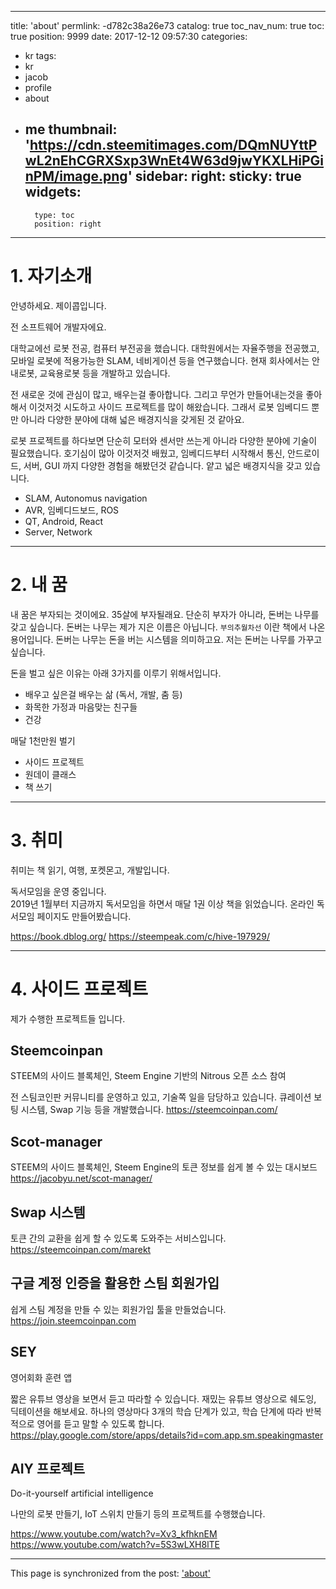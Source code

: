 
---
title: 'about'
permlink: -d782c38a26e73
catalog: true
toc_nav_num: true
toc: true
position: 9999
date: 2017-12-12 09:57:30
categories:
- kr
tags:
- kr
- jacob
- profile
- about
- me
thumbnail: 'https://cdn.steemitimages.com/DQmNUYttPwL2nEhCGRXSxp3WnEt4W63d9jwYKXLHiPGinPM/image.png'
sidebar:
    right:
        sticky: true
widgets:
    -
        type: toc
        position: right
---


# 1. 자기소개

안녕하세요. 제이콥입니다.

전 소프트웨어 개발자에요.

대학교에선 로봇 전공, 컴퓨터 부전공을 했습니다. 대학원에서는 자율주행을 전공했고, 모바일 로봇에 적용가능한 SLAM, 네비게이션 등을 연구했습니다. 현재 회사에서는 안내로봇, 교육용로봇 등을 개발하고 있습니다.

전 새로운 것에 관심이 많고, 배우는걸 좋아합니다. 그리고 무언가 만들어내는것을 좋아해서 이것저것 시도하고 사이드 프로젝트를 많이 해왔습니다. 그래서 로봇 임베디드 뿐만 아니라 다양한 분야에 대해 넓은 배경지식을 갖게된 것 같아요.

로봇 프로젝트를 하다보면 단순히 모터와 센서만 쓰는게 아니라 다양한 분야에 기술이 필요했습니다. 호기심이 많아 이것저것 배웠고,  임베디드부터 시작해서 통신, 안드로이드, 서버, GUI 까지 다양한 경험을 해봤던것 같습니다. 얕고 넓은 배경지식을 갖고 있습니다.

* SLAM, Autonomus navigation
* AVR, 임베디드보드, ROS
* QT, Android, React
* Server, Network


---

# 2. 내 꿈

내 꿈은 부자되는 것이에요. 35살에 부자될래요.
단순히 부자가 아니라, 돈버는 나무를 갖고 싶습니다.
돈버는 나무는 제가 지은 이름은 아닙니다.
 `부의추월차선` 이란 책에서 나온 용어입니다. 
돈버는 나무는 돈을 버는 시스템을 의미하고요.
저는 돈버는 나무를 가꾸고 싶습니다.

돈을 벌고 싶은 이유는 아래 3가지를 이루기 위해서입니다.
* 배우고 싶은걸 배우는 삶 (독서, 개발, 춤 등)
* 화목한 가정과 마음맞는 친구들
* 건강




매달 1천만원 벌기

* 사이드 프로젝트
* 원데이 클래스
* 책 쓰기

---

# 3. 취미

취미는 책 읽기, 여행, 포켓몬고, 개발입니다.

독서모임을 운영 중입니다.  
2019년 1월부터 지금까지 독서모임을 하면서 매달 1권 이상 책을 읽었습니다. 
온라인 독서모임 페이지도 만들어봤습니다. 

https://book.dblog.org/
https://steempeak.com/c/hive-197929/

---


# 4. 사이드 프로젝트

제가 수행한 프로젝트들 입니다.

## Steemcoinpan

STEEM의 사이드 블록체인, Steem Engine 기반의 Nitrous 오픈 소스 참여

전 스팀코인판 커뮤니티를 운영하고 있고, 기술쪽 일을 담당하고 있습니다. 큐레이션 보팅 시스템, Swap 기능 등을 개발했습니다.
https://steemcoinpan.com/

## Scot-manager

STEEM의 사이드 블록체인, Steem Engine의 토큰 정보를 쉽게 볼 수 있는 대시보드
https://jacobyu.net/scot-manager/

## Swap 시스템

토큰 간의 교환을 쉽게 할 수 있도록 도와주는 서비스입니다.
https://steemcoinpan.com/marekt

## 구글 계정 인증을 활용한 스팀 회원가입

쉽게 스팀 계정을 만들 수 있는 회원가입 툴을 만들었습니다.
https://join.steemcoinpan.com

## SEY

영어회화 훈련 앱

짧은 유튜브 영상을 보면서 듣고 따라할 수 있습니다. 재밌는 유튜브 영상으로 쉐도잉, 딕테이션을 해보세요. 하나의 영상마다 3개의 학습 단계가 있고, 학습 단계에 따라 반복적으로 영어를 듣고 말할 수 있도록 합니다.
https://play.google.com/store/apps/details?id=com.app.sm.speakingmaster

## AIY 프로젝트

Do-it-yourself artificial intelligence

나만의 로봇 만들기, IoT 스위치 만들기 등의 프로젝트를 수행했습니다.

https://www.youtube.com/watch?v=Xv3_kfhknEM
https://www.youtube.com/watch?v=5S3wLXH8lTE


- - -

This page is synchronized from the post: ['about'](https://steemit.com/@jacobyu/-d782c38a26e73)
